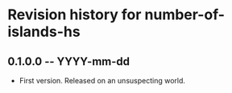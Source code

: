 # Revision history for number-of-islands-hs

## 0.1.0.0 -- YYYY-mm-dd

* First version. Released on an unsuspecting world.
